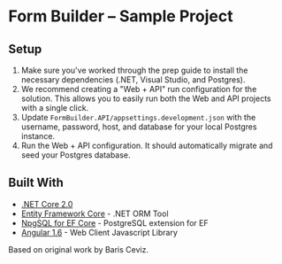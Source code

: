 # Form Builder – Sample Project

## Setup

1. Make sure you've worked through the prep guide to install the necessary
   dependencies (.NET, Visual Studio, and Postgres).
2. We recommend creating a "Web + API" run configuration for the solution.
   This allows you to easily run both the Web and API projects with a single
   click.
3. Update `FormBuilder.API/appsettings.development.json` with the
   username, password, host, and database for your local Postgres instance.
4. Run the Web + API configuration. It should automatically migrate and seed
   your Postgres database.

## Built With

* [.NET Core 2.0](https://www.microsoft.com/net/)
* [Entity Framework Core](https://docs.microsoft.com/en-us/ef/core/) - .NET ORM Tool
* [NpgSQL for EF Core](http://www.npgsql.org/efcore/) - PostgreSQL extension for EF
* [Angular 1.6](https://angularjs.org/) - Web Client Javascript Library

Based on original work by Baris Ceviz.
